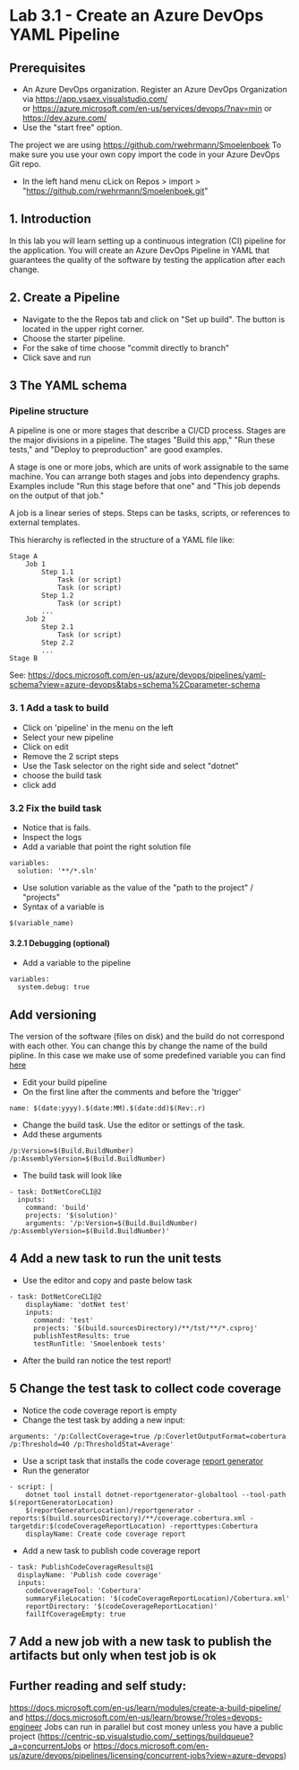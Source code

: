 # Lab 3.1 - Create an Azure DevOps YAML Pipeline

## Prerequisites
* An Azure DevOps organization. Register an Azure DevOps Organization via https://app.vsaex.visualstudio.com/ or https://azure.microsoft.com/en-us/services/devops/?nav=min or https://dev.azure.com/
* Use the "start free" option.

The project we are using https://github.com/rwehrmann/Smoelenboek
To make sure you use your own copy import the code in your Azure DevOps Git repo. 
* In the left hand menu cLick on Repos > import > "https://github.com/rwehrmann/Smoelenboek.git"

## 1. Introduction
In this lab you will learn setting up a continuous integration (CI) pipeline for the application. You will create an Azure DevOps Pipeline in YAML that guarantees the quality of the software by testing the application after each change.

## 2. Create a Pipeline
* Navigate to the the Repos tab and click on "Set up build". The button is located in the upper right corner.
* Choose the starter pipeline.
* For the sake of time choose "commit directly to branch"
* Click save and run

## 3 The YAML schema 
### Pipeline structure
A pipeline is one or more stages that describe a CI/CD process. Stages are the major divisions in a pipeline. The stages "Build this app," "Run these tests," and "Deploy to preproduction" are good examples.

A stage is one or more jobs, which are units of work assignable to the same machine. You can arrange both stages and jobs into dependency graphs. Examples include "Run this stage before that one" and "This job depends on the output of that job."

A job is a linear series of steps. Steps can be tasks, scripts, or references to external templates.

This hierarchy is reflected in the structure of a YAML file like:

```Pipeline
Stage A
    Job 1
        Step 1.1
            Task (or script)
            Task (or script)
        Step 1.2
            Task (or script)
        ...
    Job 2
        Step 2.1
            Task (or script)
        Step 2.2
        ...
Stage B
```
See: https://docs.microsoft.com/en-us/azure/devops/pipelines/yaml-schema?view=azure-devops&tabs=schema%2Cparameter-schema

### 3. 1 Add a task to build
* Click on 'pipeline' in the menu on the left
* Select your new pipeline
* Click on edit
* Remove the 2 script steps
* Use the Task selector on the right side and select "dotnet"
* choose the build task
* click add

### 3.2 Fix the build task
* Notice that is fails.
* Inspect the logs
* Add a variable that point the right solution file
```
variables:
  solution: '**/*.sln'
```
* Use solution variable as the value of the "path to the project" / "projects"
* Syntax of a variable is 
```
$(variable_name)
```

#### 3.2.1 Debugging (optional)
* Add a variable to the pipeline

```
variables:
  system.debug: true
```

## Add versioning
The version of the software (files on disk) and the build do not correspond with each other. You can change this by change the name of the build pipline. In this case we make use of some predefined variable you can find [here](https://docs.microsoft.com/en-us/azure/devops/pipelines/build/variables?view=azure-devops&tabs=yaml)
* Edit your build pipeline
* On the first line after the comments and before the 'trigger'
```
name: $(date:yyyy).$(date:MM).$(date:dd)$(Rev:.r)
```
* Change the build task. Use the editor or settings of the task.
* Add these arguments
```
/p:Version=$(Build.BuildNumber) /p:AssemblyVersion=$(Build.BuildNumber)
```
* The build task will look like
```
- task: DotNetCoreCLI@2
  inputs:
    command: 'build'
    projects: '$(solution)'
    arguments: '/p:Version=$(Build.BuildNumber) /p:AssemblyVersion=$(Build.BuildNumber)'
```
## 4 Add a new task to run the unit tests
* Use the editor and copy and paste below task
```
- task: DotNetCoreCLI@2
    displayName: 'dotNet test'
    inputs:
      command: 'test'
      projects: '$(build.sourcesDirectory)/**/tst/**/*.csproj'
      publishTestResults: true
      testRunTitle: 'Smoelenboek tests'
```
* After the build ran notice the test report!

## 5 Change the test task to collect code coverage 

* Notice the code coverage report is empty
* Change the test task by adding a new input:
```
arguments: '/p:CollectCoverage=true /p:CoverletOutputFormat=cobertura /p:Threshold=40 /p:ThresholdStat=Average'
```
* Use a script task that installs the code coverage [report generator](https://github.com/danielpalme/ReportGenerator)
* Run the generator
```
- script: |
    dotnet tool install dotnet-reportgenerator-globaltool --tool-path $(reportGeneratorLocation)
    $(reportGeneratorLocation)/reportgenerator -reports:$(build.sourcesDirectory)/**/coverage.cobertura.xml -targetdir:$(codeCoverageReportLocation) -reporttypes:Cobertura
    displayName: Create code coverage report
```

* Add a new task to publish code coverage report
```
- task: PublishCodeCoverageResults@1
  displayName: 'Publish code coverage'
  inputs:
    codeCoverageTool: 'Cobertura'
    summaryFileLocation: '$(codeCoverageReportLocation)/Cobertura.xml'
    reportDirectory: '$(codeCoverageReportLocation)'
    failIfCoverageEmpty: true
```
## 7 Add a new job with a new task to publish the artifacts but only when test job is ok


## Further reading and self study:
https://docs.microsoft.com/en-us/learn/modules/create-a-build-pipeline/ and https://docs.microsoft.com/en-us/learn/browse/?roles=devops-engineer
Jobs can run in parallel but cost money unless you have a public project (https://centric-sp.visualstudio.com/_settings/buildqueue?_a=concurrentJobs or https://docs.microsoft.com/en-us/azure/devops/pipelines/licensing/concurrent-jobs?view=azure-devops)